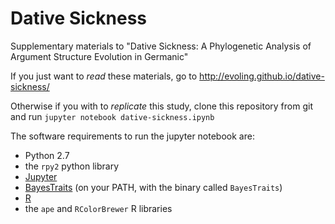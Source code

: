 # Dative Sickness

Supplementary materials to "Dative Sickness: A Phylogenetic Analysis of Argument Structure Evolution in Germanic"

If you just want to *read* these materials, go to http://evoling.github.io/dative-sickness/

Otherwise if you with to *replicate* this study, clone this repository from git and run `jupyter notebook dative-sickness.ipynb`

The software requirements to run the jupyter notebook are:

- Python 2.7
- the `rpy2` python library
- [Jupyter](http://jupyter.org/)
- [BayesTraits](http://www.evolution.rdg.ac.uk/BayesTraits.html) (on your PATH, with the binary called `BayesTraits`)
- [R](http://www.r-project.org/)
- the `ape` and `RColorBrewer` R libraries
